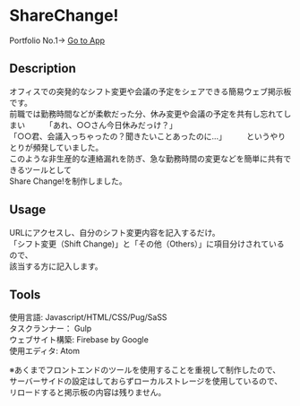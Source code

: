 # ShareChange!
Portfolio No.1→ [Go to App](https://sharechange-7bb88.web.app)

## Description
オフィスでの突発的なシフト変更や会議の予定をシェアできる簡易ウェブ掲示板です。  
前職では勤務時間などが柔軟だった分、休み変更や会議の予定を共有し忘れてしまい  　　
「あれ、○○さん今日休みだっけ？」  
「○○君、会議入っちゃったの？聞きたいことあったのに…」  　　
というやりとりが頻発していました。  
このような非生産的な連絡漏れを防ぎ、急な勤務時間の変更などを簡単に共有できるツールとして  
Share Change!を制作しました。  

## Usage
URLにアクセスし、自分のシフト変更内容を記入するだけ。  
「シフト変更（Shift Change)」と「その他（Others）」に項目分けされているので、  
該当する方に記入します。  

## Tools
使用言語: Javascript/HTML/CSS/Pug/SaSS  
タスクランナー： Gulp  
ウェブサイト構築: Firebase by Google  
使用エディタ: Atom  

※あくまでフロントエンドのツールを使用することを重視して制作したので、　　
サーバーサイドの設定はしておらずローカルストレージを使用しているので、　　
リロードすると掲示板の内容は残りません。
